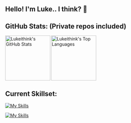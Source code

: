 ## Hello! I'm Luke.. I think? 👋

## **GitHub Stats:** (Private repos included)
<p>
  <a href="#">
    <img align="left" height="144em" src="https://github-readme-stats.vercel.app/api?username=lukeithink&count_private=true&show_icons=true&theme=radical" alt="Lukeithink's GitHub Stats" />
  </a>
  
  <a href="#">
    <img align="center" height="144em" src="https://github-readme-stats.vercel.app/api/top-langs/?username=lukeithink&layout=compact&theme=radical" alt="Lukeithink's Top Languages" />
  </a>
  
</p>

## **Current Skillset:**

[![My Skills](https://skillicons.dev/icons?i=vscode,idea)](https://github.com/LukeIThink#EasterEgg)

[![My Skills](https://skillicons.dev/icons?i=js,ts,pug,lua,java)](https://github.com/LukeIThink#EasterEgg)

